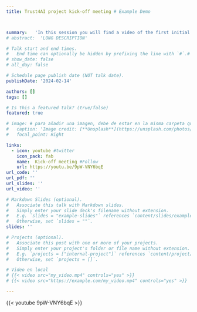 ```yaml
---
title: Trust4AI project kick-off meeting # Example Demo



summary:   'In this session you will find a video of the first initial meeting of the full Trust4AI team.'
# abstract:  'LONG DESCRIPTION'

# Talk start and end times.
#   End time can optionally be hidden by prefixing the line with `#`.# date:'2030-06-01T13:00:00Z'
# show_date: false 
# all_day: false

# Schedule page publish date (NOT talk date).
publishDate: '2024-02-14'

authors: []
tags: []

# Is this a featured talk? (true/false)
featured: true

# image: # para añadir una imagen, debe de estar en la misma carpeta que este archivo y debe de llamarse featured.*
#   caption: 'Image credit: [**Unsplash**](https://unsplash.com/photos/bzdhc5b3Bxs)'
#   focal_point: Right

links:
  - icon: youtube #twitter
    icon_pack: fab
    name:  Kick-off meeting #Follow
    url: https://youtu.be/9pW-VNY6bqE 
url_code: ''
url_pdf: ''
url_slides: ''
url_video: ''

# Markdown Slides (optional).
#   Associate this talk with Markdown slides.
#   Simply enter your slide deck's filename without extension.
#   E.g. `slides = "example-slides"` references `content/slides/example-slides.md`.
#   Otherwise, set `slides = ""`.
slides: ''

# Projects (optional).
#   Associate this post with one or more of your projects.
#   Simply enter your project's folder or file name without extension.
#   E.g. `projects = ["internal-project"]` references `content/project/deep-learning/index.md`.
#   Otherwise, set `projects = []`.

# Video en local
# {{< video src="my_video.mp4" controls="yes" >}}
# {{< video src="https://example.com/my_video.mp4" controls="yes" >}}

---
```




{{< youtube 9pW-VNY6bqE >}}  

